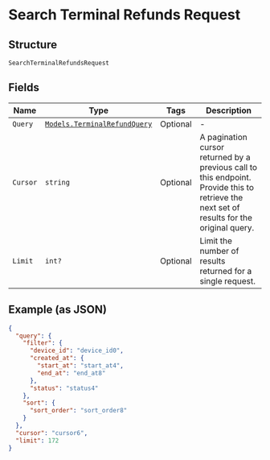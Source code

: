 
# Search Terminal Refunds Request

## Structure

`SearchTerminalRefundsRequest`

## Fields

| Name | Type | Tags | Description |
|  --- | --- | --- | --- |
| `Query` | [`Models.TerminalRefundQuery`](/doc/models/terminal-refund-query.md) | Optional | - |
| `Cursor` | `string` | Optional | A pagination cursor returned by a previous call to this endpoint.<br>Provide this to retrieve the next set of results for the original query. |
| `Limit` | `int?` | Optional | Limit the number of results returned for a single request. |

## Example (as JSON)

```json
{
  "query": {
    "filter": {
      "device_id": "device_id0",
      "created_at": {
        "start_at": "start_at4",
        "end_at": "end_at8"
      },
      "status": "status4"
    },
    "sort": {
      "sort_order": "sort_order8"
    }
  },
  "cursor": "cursor6",
  "limit": 172
}
```

